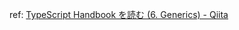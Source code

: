 ref: [TypeScript Handbook を読む (6. Generics) - Qiita](https://qiita.com/murank/items/144b686d34fd433a97a3)

